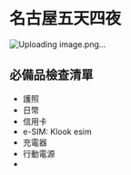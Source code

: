 # 名古屋五天四夜

![Uploading image.png…](https://github.com/user-attachments/assets/441a6347-45d8-499d-82a3-b929090a65b1)

## 必備品檢查清單
- 護照
- 日幣
- 信用卡
- e-SIM: Klook esim
- 充電器
- 行動電源
- 

